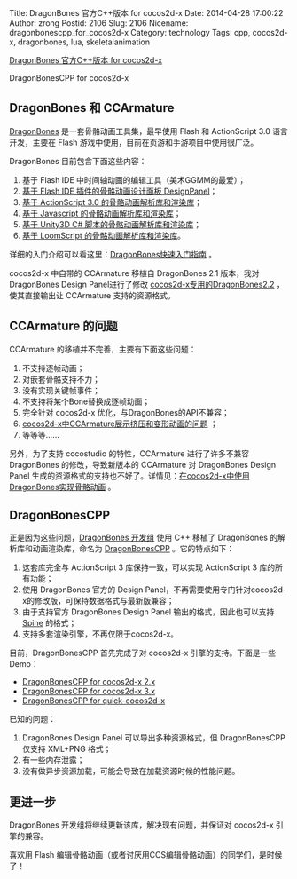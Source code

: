 Title: DragonBones 官方C++版本 for cocos2d-x
Date: 2014-04-28 17:00:22
Author: zrong
Postid: 2106
Slug: 2106
Nicename: dragonbonescpp_for_cocos2d-x
Category: technology
Tags: cpp, cocos2d-x, dragonbones, lua, skeletalanimation

[DragonBones 官方C++版本 for cocos2d-x](http://zengrong.net/post/2106.htm)

DragonBonesCPP for cocos2d-x

## DragonBones 和 CCArmature

[DragonBones][1] 是一套骨骼动画工具集，最早使用 Flash 和 ActionScript 3.0 语言开发，主要在 Flash 游戏中使用，目前在页游和手游项目中使用很广泛。

DragonBones 目前包含下面这些内容：

1. 基于 Flash IDE 中时间轴动画的编辑工具（美术GGMM的最爱）；
2. [基于 Flash IDE 插件的骨骼动画设计面板 DesignPanel][13]；
3. [基于 ActionScript 3.0 的骨骼动画解析库和渲染库][12]；
4. [基于 Javascript 的骨骼动画解析库和渲染库][15]；
5. [基于 Unity3D C# 脚本的骨骼动画解析库和渲染库][16]；
6. [基于 LoomScript 的骨骼动画解析库和渲染库][14]。

详细的入门介绍可以看这里：<!--more-->[DragonBones快速入门指南][3] 。

cocos2d-x 中自带的 CCArmature 移植自 DragonBones 2.1 版本，我对 DragonBones Design Panel进行了修改 [cocos2d-x专用的DragonBones2.2][4] ，使其直接输出让 CCArmature 支持的资源格式。

## CCArmature 的问题

CCArmature 的移植并不完善，主要有下面这些问题：

1. 不支持逐帧动画；
2. 对嵌套骨骼支持不力；
3. 没有实现关键帧事件；
4. 不支持将某个Bone替换成逐帧动画；
5. 完全针对 cocos2d-x 优化，与DragonBones的API不兼容；
6. [cocos2d-x中CCArmature展示挤压和变形动画的问题][5] ；
7. 等等等…… 

另外，为了支持 cocostudio 的特性，CCArmature 进行了许多不兼容 DragonBones 的修改，导致新版本的 CCArmature 对 DragonBones Design Panel 生成的资源格式的支持也不好了。详情见：[在cocos2d-x中使用DragonBones实现骨骼动画][2] 。

## DragonBonesCPP

正是因为这些问题，[DragonBones 开发组][10] 使用 C++ 移植了 DragonBones 的解析库和动画渲染库，命名为 [DragonBonesCPP][6] 。它的特点如下：

1. 这套库完全与 ActionScript 3 库保持一致，可以实现 ActionScript 3 库的所有功能；
2. 使用 DragonBones 官方的 Design Panel，不再需要使用专门针对cocos2d-x的修改版，可保持数据格式与最新版兼容；
3. 由于支持官方 DragonBones Design Panel 输出的格式，因此也可以支持 [Spine][11] 的格式；
3. 支持多套渲染引擎，不再仅限于cocos2d-x。

目前，DragonBonesCPP 首先完成了对 cocos2d-x 引擎的支持。下面是一些Demo：

* [DragonBonesCPP for cocos2d-x 2.x][7]
* [DragonBonesCPP for cocos2d-x 3.x][8]
* [DragonBonesCPP for quick-cocos2d-x][9]

已知的问题：

1. DragonBones Design Panel 可以导出多种资源格式，但 DragonBonesCPP 仅支持 XML+PNG 格式；
2. 有一些内存泄露；
3. 没有做异步资源加载，可能会导致在加载资源时候的性能问题。

## 更进一步

DragonBones 开发组将继续更新该库，解决现有问题，并保证对 cocos2d-x 引擎的兼容。

喜欢用 Flash 编辑骨骼动画（或者讨厌用CCS编辑骨骼动画）的同学们，是时候了！

[1]: http://dragonbones.github.io/
[2]: http://zengrong.net/post/1911.htm
[3]: http://dragonbones.github.io/DBGettingStarted_V2.0_cn.html
[4]: http://zengrong.net/post/1915.htm
[5]: http://zengrong.net/post/1922.htm
[6]: https://github.com/DragonBones/DragonBonesCPP
[7]: https://github.com/DragonBones/DragonBonesCPP/tree/dev/demos/cocos2d-x-2.x
[8]: https://github.com/DragonBones/DragonBonesCPP/tree/dev/demos/cocos2d-x-3.x
[9]: https://github.com/zrong/quick-cocos2d-x/tree/zrong/samples/dragonbones
[10]: https://github.com/DragonBones
[11]: http://esotericsoftware.com/
[12]: https://github.com/DragonBones/DragonBonesAS
[13]: https://github.com/DragonBones/SkeletonAnimationDesignPanel
[14]: https://github.com/DragonBones/DragonBonesLoomScript
[15]: https://github.com/DragonBones/SkeletonAnimationLibraryJS
[16]: https://github.com/DragonBones/DragonBonesUnity
